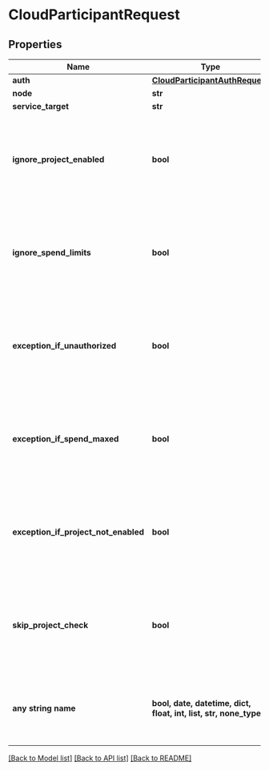 # CloudParticipantRequest


## Properties
Name | Type | Description | Notes
------------ | ------------- | ------------- | -------------
**auth** | [**CloudParticipantAuthRequest**](CloudParticipantAuthRequest.md) |  | 
**node** | **str** |  | 
**service_target** | **str** |  | 
**ignore_project_enabled** | **bool** |  | [optional]  if omitted the server will use the default value of False
**ignore_spend_limits** | **bool** |  | [optional]  if omitted the server will use the default value of False
**exception_if_unauthorized** | **bool** |  | [optional]  if omitted the server will use the default value of True
**exception_if_spend_maxed** | **bool** |  | [optional]  if omitted the server will use the default value of True
**exception_if_project_not_enabled** | **bool** |  | [optional]  if omitted the server will use the default value of True
**skip_project_check** | **bool** |  | [optional]  if omitted the server will use the default value of False
**any string name** | **bool, date, datetime, dict, float, int, list, str, none_type** | any string name can be used but the value must be the correct type | [optional]

[[Back to Model list]](../README.md#documentation-for-models) [[Back to API list]](../README.md#documentation-for-api-endpoints) [[Back to README]](../README.md)


